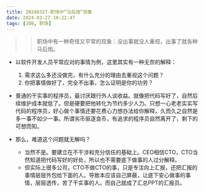 ```yaml
---
title: 20240327-职场中“马后炮”现象
date: 2024-03-27 10:22:47
tags: [JOB, 职场]
---
```




>> 职场中有一种奇怪又平常的现象：没出事就没人重视，出事了就各种马后炮。

+ 以软件开发人员平常应对的事情为例，这里其实有一种无奈的解释：
    1. 需求这么多还没做完，有什么充分的理由去重视这个问题？
    2. 你把事情做好了，完全不出事，怎么证明是你的功劳？

+ 普通的干实事的程序员，最讨厌跟行外人谈收益。就像把代码写好了，自然后续维护成本就低了。但是硬要把他转化为节约多少人力。只想一心老老实实写代码的程序员，好心做个事情还要花费心力想办法给你解释，久而久之自然是多一事不如少一事。所谓劣币驱逐良币，有追求的程序员自然离开了，剩下的可想而知。

+ 那么，难道这个问题就无解吗？
    - 当然不是。要建立在不干涉和充分信任的基础上。CEO相信CTO，CTO当然知道把代码写好的好处，所以也不需要底下做事的人过分解释。
    - 但实际上很多公司，CTO不做CTO的事，只是专注向上汇报，还把汇报的事情层层外包给下面的人。导致本应该自己屏蔽，让底下安心做事的事情，层层透传，苦了干实事的人。而自己就成了汇总PPT的汇报员。


